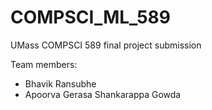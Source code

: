 # COMPSCI_ML_589
UMass COMPSCI 589 final project submission

Team members:
* Bhavik Ransubhe
* Apoorva Gerasa Shankarappa Gowda
